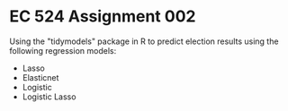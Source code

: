 # EC 524 Assignment 002
 
Using the "tidymodels" package in R to predict election results using the following regression models:
- Lasso
- Elasticnet
- Logistic
- Logistic Lasso
